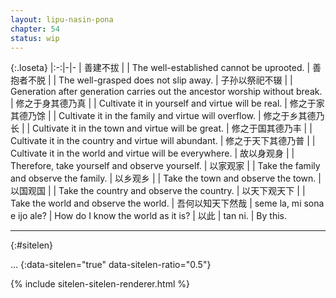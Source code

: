 ```yaml
---
layout: lipu-nasin-pona
chapter: 54
status: wip
---
```


{:.loseta}
|:-:|-|-
| 善建不拔         |         | The well-established cannot be uprooted.
| 善抱者不脱       |         | The well-grasped does not slip away.
| 子孙以祭祀不辍   |         | Generation after generation carries out the ancestor worship without break.
| 修之于身<wbr/>其德乃真   |         | Cultivate it in yourself and virtue will be real.
| 修之于家<wbr/>其德乃馀   |         | Cultivate it in the family and virtue will overflow.
| 修之于乡<wbr/>其德乃长   |         | Cultivate it in the town and virtue will be great.
| 修之于国<wbr/>其德乃丰   |         | Cultivate it in the country and virtue will abundant.
| 修之于天下<wbr/>其德乃普 |         | Cultivate it in the world and virtue will be everywhere.
| 故以身观身       |         | Therefore, take yourself and observe yourself.
| 以家观家         |         | Take the family and observe the family.
| 以乡观乡         |         | Take the town and observe the town.
| 以国观国         |         | Take the country and observe the country.
| 以天下观天下     |         | Take the world and observe the world.
| 吾何以知天下然哉 | seme la, mi sona e ijo ale? | How do I know the world as it is?
| 以此             | tan ni.                     | By this.

-------
{:#sitelen}

...
{:data-sitelen="true" data-sitelen-ratio="0.5"}

{% include sitelen-sitelen-renderer.html %}
